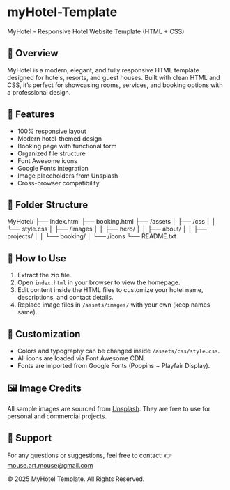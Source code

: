 # myHotel-Template

MyHotel - Responsive Hotel Website Template (HTML + CSS)


📌 Overview
------------
MyHotel is a modern, elegant, and fully responsive HTML template 
designed for hotels, resorts, and guest houses. Built with clean 
HTML and CSS, it’s perfect for showcasing rooms, services, and 
booking options with a professional design.

🌟 Features
------------
- 100% responsive layout
- Modern hotel-themed design
- Booking page with functional form
- Organized file structure
- Font Awesome icons
- Google Fonts integration
- Image placeholders from Unsplash
- Cross-browser compatibility

📁 Folder Structure
--------------------
MyHotel/
 ├── index.html
 ├── booking.html
 ├── /assets
 │    ├── /css
 │    │     └── style.css
 │    ├── /images
 │    │     ├── hero/
 │    │     ├── about/
 │    │     ├── projects/
 │    │     └── booking/
 │    └── /icons
 └── README.txt

🧠 How to Use
---------------
1. Extract the zip file.
2. Open `index.html` in your browser to view the homepage.
3. Edit content inside the HTML files to customize your hotel name, 
   descriptions, and contact details.
4. Replace image files in `/assets/images/` with your own (keep names same).

🎨 Customization
-----------------
- Colors and typography can be changed inside `/assets/css/style.css`.
- All icons are loaded via Font Awesome CDN.
- Fonts are imported from Google Fonts (Poppins + Playfair Display).

🖼️ Image Credits
------------------
All sample images are sourced from [Unsplash](https://unsplash.com/).
They are free to use for personal and commercial projects.

💌 Support
------------
For any questions or suggestions, feel free to contact:
👉 mouse.art.mouse@gmail.com

© 2025 MyHotel Template. All Rights Reserved.

